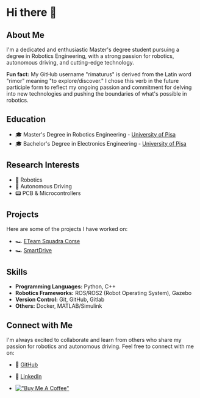 # Hi there 👋

## About Me

I'm a dedicated and enthusiastic Master's degree student pursuing a degree in Robotics Engineering, with a strong passion for robotics, autonomous driving, and cutting-edge technology.

**Fun fact:** My GitHub username "rimaturus" is derived from the Latin word "rimor" meaning "to explore/discover." I chose this verb in the future participle form to reflect my ongoing passion and commitment for delving into new technologies and pushing the boundaries of what's possible in robotics.

## Education

- 🎓 Master's Degree in Robotics Engineering - [University of Pisa](https://www.unipi.it/)
- 🎓 Bachelor's Degree in Electronics Engineering - [University of Pisa](https://www.unipi.it/)

## Research Interests

- 🤖 Robotics
- 🚗 Autonomous Driving
- 📟 PCB & Microcontrollers

## Projects

Here are some of the projects I have worked on:

- 🏎️ [ETeam Squadra Corse](https://eteamsquadracorse.unipi.it/)
- 🏎️ [SmartDrive](https://github.com/rimaturus/psd24_simulator)

## Skills

- **Programming Languages:** Python, C++
- **Robotics Frameworks:** ROS/ROS2 (Robot Operating System), Gazebo
- **Version Control:** Git, GitHub, Gitlab
- **Others:** Docker, MATLAB/Simulink

## Connect with Me

I'm always excited to collaborate and learn from others who share my passion for robotics and autonomous driving. Feel free to connect with me on:

- 🐙 [GitHub](https://github.com/rimaturus)
- 💼 [LinkedIn](https://www.linkedin.com/in/edoardo-caciorgna-b45b5b183/)

- [!["Buy Me A Coffee"](https://www.buymeacoffee.com/assets/img/custom_images/orange_img.png)](https://www.buymeacoffee.com/rimaturus)
